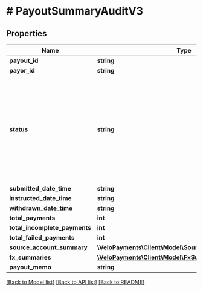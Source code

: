 # # PayoutSummaryAuditV3

## Properties

Name | Type | Description | Notes
------------ | ------------- | ------------- | -------------
**payout_id** | **string** |  |
**payor_id** | **string** |  | [optional]
**status** | **string** | Current status of the payout. One of the following values: ACCEPTED, REJECTED, SUBMITTED, QUOTED, INSTRUCTED, COMPLETED, INCOMPLETE, CONFIRMED, WITHDRAWN |
**submitted_date_time** | **string** |  |
**instructed_date_time** | **string** |  | [optional]
**withdrawn_date_time** | **string** |  | [optional]
**total_payments** | **int** |  | [optional]
**total_incomplete_payments** | **int** |  | [optional]
**total_failed_payments** | **int** |  | [optional]
**source_account_summary** | [**\VeloPayments\Client\Model\SourceAccountSummaryV3[]**](SourceAccountSummaryV3.md) |  | [optional]
**fx_summaries** | [**\VeloPayments\Client\Model\FxSummaryV3[]**](FxSummaryV3.md) |  | [optional]
**payout_memo** | **string** |  | [optional]

[[Back to Model list]](../../README.md#models) [[Back to API list]](../../README.md#endpoints) [[Back to README]](../../README.md)

